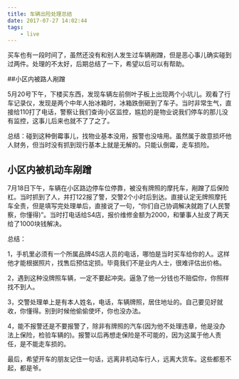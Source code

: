 ```yaml
---
title: 车辆出险处理总结
date: 2017-07-27 14:02:44
tags:
    - live
---
```

买车也有一段时间了，虽然还没有和别人发生过车辆剐蹭，但是恶心事儿确实碰到过两件。处理的不太好，后期总结了一下，希望以后可以有帮助。

##小区内被路人剐蹭

5月20号下午，下楼买东西，发现车辆左前侧叶子板上出现两个小坑儿。观看了行车记录仪，发现是两个中年人抬冰箱时，冰箱跌倒砸到了车子。当时非常生气，直接给110打了电话，警察让我们查询小区监控，尴尬的是物业说我们停车的那儿没有监控，这事儿后来也就不了了之了。

总结：碰到这种倒霉事儿，找物业基本没用，报警也没啥用。虽然属于故意损坏他人财务，但当时没有抓到现行基本上就是无解的。只能认倒霉，走车损险。

## 小区内被机动车剐蹭
7月18日下午，车辆在小区路边停车位停靠，被没有牌照的摩托车，剐蹭了后保险杠。当时抓到了人，并打122报了警，交警2个小时后到达。直接认定无牌照摩托车全责，但是填写完处理单后，直接说了一句，“你们自己协调解决就跑了(人民警察，你懂得)”。当时打电话给S4店，报价维修金额为2000，和肇事人扯皮了两天给了1000块钱解决。

总结：

1，手机里必须有一个所属品牌4S店人员的电话，哪怕是当时买车给你的人。这样他才能根据照片，找售后预估定损。毕竟我们不是业内人士，很难评估出价格。

2，遇到这种没牌照车辆，一定不要起冲突。逼急了他一分钱也不赔偿你，你照样找不到人。

3，交警处理单上是有本人姓名，电话，车辆牌照，居住地址的。自己要见好就收，你懂得。别到时候他偷偷使坏，你也没办法。

4，能不报警还是不要报警了，除非有牌照的汽车(因为他不处理违章，他是没办法上保险，检验车辆的)。报警以后再想走保险是不可能的，因为这属于他人责任，是不能走车损的。

最后，希望开车的朋友记住一句话，远离非机动车行人，远离大货车。这些都惹不起，都是爷。